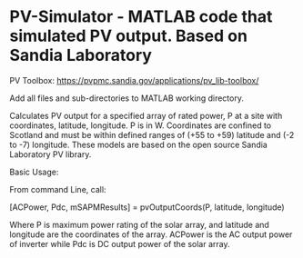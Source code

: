 # PV-Simulator - MATLAB code that simulated PV output. Based on Sandia Laboratory
PV Toolbox: https://pvpmc.sandia.gov/applications/pv_lib-toolbox/

Add all files and sub-directories to MATLAB working directory.

Calculates PV output for a specified array of rated power,
P at a site with coordinates, latitude, longitude. P is in W. Coordinates
are confined to Scotland and must be within defined ranges of (+55 to +59)
latitude and (-2 to -7) longitude. These models are based on the open source
Sandia Laboratory PV library.  

Basic Usage:

From command Line, call:

[ACPower, Pdc, mSAPMResults] = pvOutputCoords(P, latitude, longitude)

Where P is maximum power rating of the solar array, and latitude and longitude are 
the coordinates of the array. ACPower is the AC output power of inverter while Pdc is 
DC output power of the solar array.

